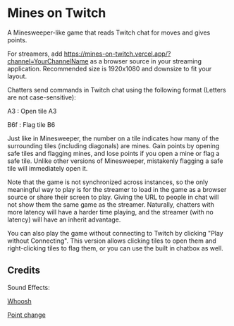 # Mines on Twitch

A Minesweeper-like game that reads Twitch chat for moves and gives points.

For streamers, add <span>https://mines-on-twitch.vercel.app/?channel=YourChannelName</span> as a browser source in your streaming application. Recommended size is 1920x1080 and downsize to fit your layout.

Chatters send commands in Twitch chat using the following format (Letters are not case-sensitive):

A3 : Open tile A3

B6f : Flag tile B6

Just like in Minesweeper, the number on a tile indicates how many of the surrounding tiles (including diagonals) are mines. Gain points by opening safe tiles and flagging mines, and lose points if you open a mine or flag a safe tile. Unlike other versions of Minesweeper, mistakenly flagging a safe tile will immediately open it.

Note that the game is not synchronized across instances, so the only meaningful way to play is for the streamer to load in the game as a browser source or share their screen to play. Giving the URL to people in chat will not show them the same game as the streamer. Naturally, chatters with more latency will have a harder time playing, and the streamer (with no latency) will have an inherit advantage.

You can also play the game without connecting to Twitch by clicking "Play without Connecting". This version allows clicking tiles to open them and right-clicking tiles to flag them, or you can use the built in chatbox as well.

## Credits

Sound Effects:

[Whoosh](https://freesound.org/people/DJT4NN3R/sounds/449992/)

[Point change](https://freesound.org/people/plasterbrain/sounds/608431/)
